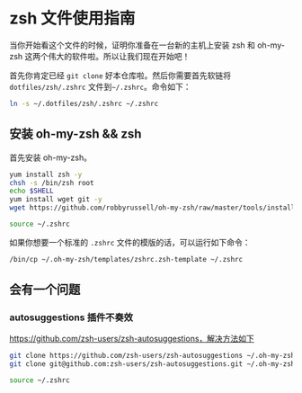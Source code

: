 # zsh 文件使用指南

当你开始看这个文件的时候，证明你准备在一台新的主机上安装 zsh 和 oh-my-zsh 这两个伟大的软件啦。所以让我们现在开始吧！

首先你肯定已经 `git clone` 好本仓库啦。然后你需要首先软链将 `dotfiles/zsh/.zshrc` 文件到`~/.zshrc`。命令如下：

```bash
ln -s ~/.dotfiles/zsh/.zshrc ~/.zshrc
```

## 安装 oh-my-zsh && zsh

首先安装 oh-my-zsh。

```bash
yum install zsh -y
chsh -s /bin/zsh root
echo $SHELL
yum install wget git -y
wget https://github.com/robbyrussell/oh-my-zsh/raw/master/tools/install.sh -O - | zsh

source ~/.zshrc
```

如果你想要一个标准的 `.zshrc` 文件的模版的话，可以运行如下命令：

```bash
/bin/cp ~/.oh-my-zsh/templates/zshrc.zsh-template ~/.zshrc
```

## 会有一个问题

### autosuggestions 插件不奏效

https://github.com/zsh-users/zsh-autosuggestions，解决方法如下

```bash
git clone https://github.com/zsh-users/zsh-autosuggestions ~/.oh-my-zsh/custom/plugins/zsh-autosuggestions
git clone git@github.com:zsh-users/zsh-autosuggestions.git ~/.oh-my-zsh/custom/plugins/zsh-autosuggestions

source ~/.zshrc
```

